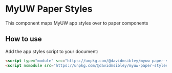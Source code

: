 # MyUW Paper Styles

This component maps MyUW app styles over to paper components

## How to use

Add the app styles script to your document:

```html
<script type="module" src="https://unpkg.com/@davidmsibley/myuw-paper-styles?module"></script>
<script nomodule src="https://unpkg.com/@davidmsibley/myuw-paper-styles"></script>
```
